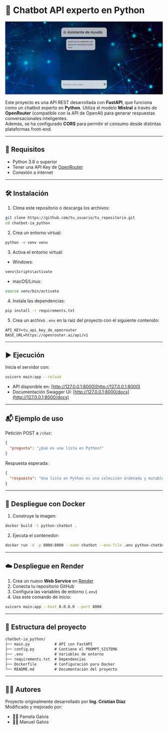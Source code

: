 
# 🤖 Chatbot API experto en Python

![Chatbot Python Logo](./img.jpg)

Este proyecto es una API REST desarrollada con **FastAPI**, que funciona como un chatbot experto en **Python**. Utiliza el modelo **Mistral** a través de **OpenRouter** (compatible con la API de OpenAI) para generar respuestas conversacionales inteligentes.  
Además, se ha configurado **CORS** para permitir el consumo desde distintas plataformas front-end.

---

## 🚀 Requisitos

- Python 3.8 o superior  
- Tener una API Key de [OpenRouter](https://openrouter.ai)  
- Conexión a internet  

---

## 🛠 Instalación

1. Clona este repositorio o descarga los archivos:

```bash
git clone https://github.com/tu_usuario/tu_repositorio.git
cd chatbot-ia_python
```

2. Crea un entorno virtual:

```bash
python -m venv venv
```

3. Activa el entorno virtual:

- Windows:
```bash
venv\Scripts\activate
```
- macOS/Linux:
```bash
source venv/bin/activate
```

4. Instala las dependencias:

```bash
pip install -r requirements.txt
```

5. Crea un archivo `.env` en la raíz del proyecto con el siguiente contenido:

```env
API_KEY=tu_api_key_de_openrouter
BASE_URL=https://openrouter.ai/api/v1
```

---

## ▶ Ejecución

Inicia el servidor con:

```bash
uvicorn main:app --reload
```

- API disponible en: [http://127.0.0.1:8000](http://127.0.0.1:8000)  
- Documentación Swagger UI: [http://127.0.0.1:8000/docs](http://127.0.0.1:8000/docs)  

---

## 📬 Ejemplo de uso

Petición POST a `/chat`:

```json
{
  "pregunta": "¿Qué es una lista en Python?"
}
```

Respuesta esperada:

```json
{
  "respuesta": "Una lista en Python es una colección ordenada y mutable de elementos..."
}
```

---

## 🐳 Despliegue con Docker

1. Construye la imagen:

```bash
docker build -t python-chatbot .
```

2. Ejecuta el contenedor:

```bash
docker run -d -p 8000:8000 --name chatbot --env-file .env python-chatbot
```

---

## ☁️ Despliegue en Render

1. Crea un nuevo **Web Service** en [Render](https://render.com)  
2. Conecta tu repositorio GitHub  
3. Configura las variables de entorno (`.env`)  
4. Usa este comando de inicio:

```bash
uvicorn main:app --host 0.0.0.0 --port 8000
```

---

## 📁 Estructura del proyecto

```
chatbot-ia_python/
├── main.py           # API con FastAPI
├── config.py         # Contiene el PROMPT_SISTEMA
├── .env              # Variables de entorno
├── requirements.txt  # Dependencias
├── Dockerfile        # Configuración para Docker
└── README.md         # Documentación del proyecto
```

---

## 👨‍💻 Autores

Proyecto originalmente desarrollado por **Ing. Cristian Díaz**  
Modificado y mejorado por:

- 👩‍💻 Pamela Galvis  
- 👨‍💻 Manuel Galvis  
